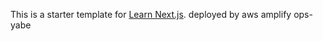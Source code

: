 This is a starter template for [Learn Next.js](https://nextjs.org/learn).
deployed by aws amplify ops-yabe
